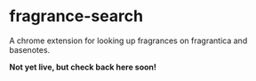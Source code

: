# fragrance-search
A chrome extension for looking up fragrances on fragrantica and basenotes.

**Not yet live, but check back here soon!** 
